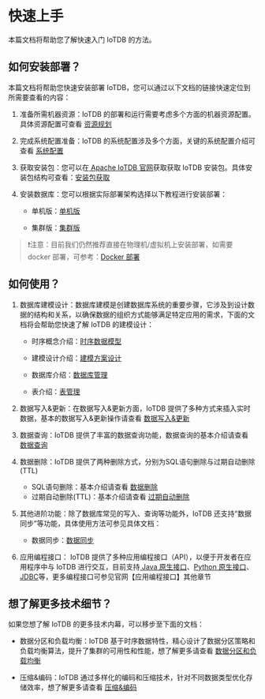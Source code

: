 <!--

    Licensed to the Apache Software Foundation (ASF) under one
    or more contributor license agreements.  See the NOTICE file
    distributed with this work for additional information
    regarding copyright ownership.  The ASF licenses this file
    to you under the Apache License, Version 2.0 (the
    "License"); you may not use this file except in compliance
    with the License.  You may obtain a copy of the License at
    
        http://www.apache.org/licenses/LICENSE-2.0
    
    Unless required by applicable law or agreed to in writing,
    software distributed under the License is distributed on an
    "AS IS" BASIS, WITHOUT WARRANTIES OR CONDITIONS OF ANY
    KIND, either express or implied.  See the License for the
    specific language governing permissions and limitations
    under the License.

-->

# 快速上手

本篇文档将帮助您了解快速入门 IoTDB 的方法。

## 如何安装部署？

本篇文档将帮助您快速安装部署 IoTDB，您可以通过以下文档的链接快速定位到所需要查看的内容：

1. 准备所需机器资源：IoTDB 的部署和运行需要考虑多个方面的机器资源配置。具体资源配置可查看 [资源规划](../Deployment-and-Maintenance/Database-Resources.md)

2. 完成系统配置准备：IoTDB 的系统配置涉及多个方面，关键的系统配置介绍可查看 [系统配置](../Deployment-and-Maintenance/Environment-Requirements.md)

3. 获取安装包：您可以在[ Apache IoTDB 官网](https://iotdb.apache.org/zh/Download/)获取获取 IoTDB 安装包。具体安装包结构可查看：[安装包获取](../Deployment-and-Maintenance/IoTDB-Package_apache.md)

4. 安装数据库：您可以根据实际部署架构选择以下教程进行安装部署：

   -  单机版：[单机版](../Deployment-and-Maintenance/Stand-Alone-Deployment_apache.md)

   -  集群版：[集群版](../Deployment-and-Maintenance/Cluster-Deployment_apache.md)

> ❗️注意：目前我们仍然推荐直接在物理机/虚拟机上安装部署，如需要 docker 部署，可参考：[Docker 部署](../Deployment-and-Maintenance/Docker-Deployment_apache.md)

## 如何使用？

1. 数据库建模设计：数据库建模是创建数据库系统的重要步骤，它涉及到设计数据的结构和关系，以确保数据的组织方式能够满足特定应用的需求，下面的文档将会帮助您快速了解 IoTDB 的建模设计：

   - 时序概念介绍：[时序数据模型](../Background-knowledge/Navigating_Time_Series_Data.md)

   - 建模设计介绍：[建模方案设计](../Background-knowledge/Data-Model-and-Terminology.md)

   - 数据库介绍：[数据库管理](../Basic-Concept/Database-Management.md)
   
   - 表介绍：[表管理](../Basic-Concept/Table-Management.md)


2. 数据写入&更新：在数据写入&更新方面，IoTDB 提供了多种方式来插入实时数据，基本的数据写入&更新操作请查看 [数据写入&更新](../Basic-Concept/Write-Updata-Data.md)

3. 数据查询：IoTDB 提供了丰富的数据查询功能，数据查询的基本介绍请查看 [数据查询](../Basic-Concept/Query-Data.md)

4. 数据删除：IoTDB 提供了两种删除方式，分别为SQL语句删除与过期自动删除(TTL)

   - SQL语句删除：基本介绍请查看 [数据删除](../Basic-Concept/Delete-Data.md)
   - 过期自动删除(TTL)：基本介绍请查看 [过期自动删除](../Basic-Concept/TTL-Delete-Data.md)

5. 其他进阶功能：除了数据库常见的写入、查询等功能外，IoTDB 还支持“数据同步”等功能，具体使用方法可参见具体文档：

   - 数据同步：[数据同步](../User-Manual/Data-Sync_apache.md)

6. 应用编程接口： IoTDB 提供了多种应用编程接口（API），以便于开发者在应用程序中与 IoTDB 进行交互，目前支持[ Java 原生接口](../API/Programming-Java-Native-API.md)、[Python 原生接口](../API/Programming-Python-Native-API.md)、[JDBC](../API/Programming-JDBC.md)等，更多编程接口可参见官网【应用编程接口】其他章节

## 想了解更多技术细节？

如果您想了解 IoTDB 的更多技术内幕，可以移步至下面的文档：

   - 数据分区和负载均衡：IoTDB 基于时序数据特性，精心设计了数据分区策略和负载均衡算法，提升了集群的可用性和性能，想了解更多请查看 [数据分区和负载均衡](../Technical-Insider/Cluster-data-partitioning.md)

   - 压缩&编码：IoTDB 通过多样化的编码和压缩技术，针对不同数据类型优化存储效率，想了解更多请查看 [压缩&编码](../Technical-Insider/Encoding-and-Compression.md)
